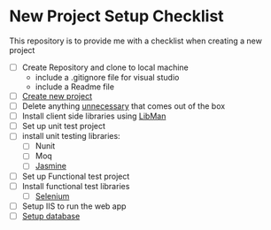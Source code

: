 # New Project Setup Checklist

This repository is to provide me with a checklist when creating a new project

- [ ] Create Repository and clone to local machine
    - include a .gitignore file for visual studio
    - include a Readme file
- [ ] [Create new project](new-mvc-project.md)
- [ ] Delete anything [unnecessary](things-to-delete-in-new-project.md) that comes out of the box
- [ ] Install client side libraries using [LibMan](library-manager.md)
- [ ] Set up unit test project
- [ ] install unit testing libraries:
    - [ ] Nunit 
    - [ ] Moq
    - [ ] [Jasmine](jasmine-setup.md)
- [ ] Set up Functional test project
- [ ] Install functional test libraries
    - [ ] [Selenium](selenium-setup.md)
- [ ] Setup IIS to run the web app
- [ ] [Setup database](setup-database.md)
